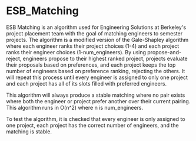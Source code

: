# ESB_Matching
ESB Matching is an algorithm used for Engineering Solutions at Berkeley's project placement team with the goal of matching engineers to semester projects. The algorithm is a modified version of the Gale-Shapley algorithm where each engineer ranks their project choices (1-4) and each project ranks their engineer choices (1-num_engineers). By using propose-and-reject, engineers propose to their highest ranked project, projects evaluate their proposals based on preferences, and each project keeps the top number of engineers based on preference ranking, rejecting the others. It will repeat this process until every engineer is assigned to only one project and each project has all of its slots filled with preferred engineers.

This algorithm will always produce a stable matching where no pair exists where both the engineer or project prefer another over their current pairing. This algorithm runs in O(n^2) where n is num_engineers.

To test the algorithm, it is checked that every engineer is only assigned to one project, each project has the correct number of engineers, and the matching is stable. 